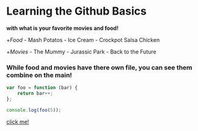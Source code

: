 # Learning the Github Basics
**with what is your favorite movies and food!**

+*Food*
    - Mash Potatos
    - Ice Cream
    - Crockpot Salsa Chicken

+*Movies*
    - The Mummy
    - Jurassic Park
    - Back to the Future

[id]:
https://octodex.github.com/images/dojocat.jpg  "The Dojocat"

### While food and movies have there own file, you can see them combine on the main!

```js
var foo = function (bar) {
    return bar++;
};

console.log(foo(5));
```

[click me!](https://www.youtube.com/watch?v=dQw4w9WgXcQ)